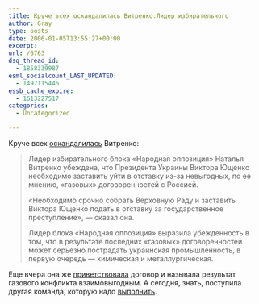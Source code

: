```yaml
---
title: Круче всех оскандалилась Витренко:Лидер избирательного
author: Gray
type: posts
date: 2006-01-05T13:55:27+00:00
excerpt:
url: /6763
dsq_thread_id:
  - 1858339987
esml_socialcount_LAST_UPDATED:
  - 1497115446
essb_cache_expire:
  - 1613227517
categories:
  - Uncategorized

---
```








Круче всех <a href="http://www.korrespondent.net/main/141247/" target="_blank">оскандалилась</a> Витренко:

> Лидер избирательного блока &#171;Народная оппозиция&#187; Наталья Витренко убеждена, что Президента Украины Виктора Ющенко необходимо заставить уйти в отставку из-за невыгодных, по ее мнению, &#171;газовых&#187; договоренностей с Россией.
> 
> &#171;Необходимо срочно собрать Верховную Раду и заставить Виктора Ющенко подать в отставку за государственное преступление&#187;, &#8212; сказал она.
> 
> Лидер блока &#171;Народная оппозиция&#187; выразила убежденность в том, что в результате последних &#171;газовых&#187; договоренностей может серьезно пострадать украинская промышленность, в первую очередь &#8212; химическая и металлургическая. 

Еще вчера она же <a href="http://www.vitrenko.org/start.php?lang=1&#038;part_id=1&#038;article_id=1409" target="_blank">приветствовала</a> договор и называла результат газового конфликта взаимовыгодным. А сегодня, знать, поступила другая команда, которую надо <a href="http://www.vitrenko.org/start.php?lang=1&#038;part_id=1&#038;article_id=1434" target="_blank">выполнить</a>.